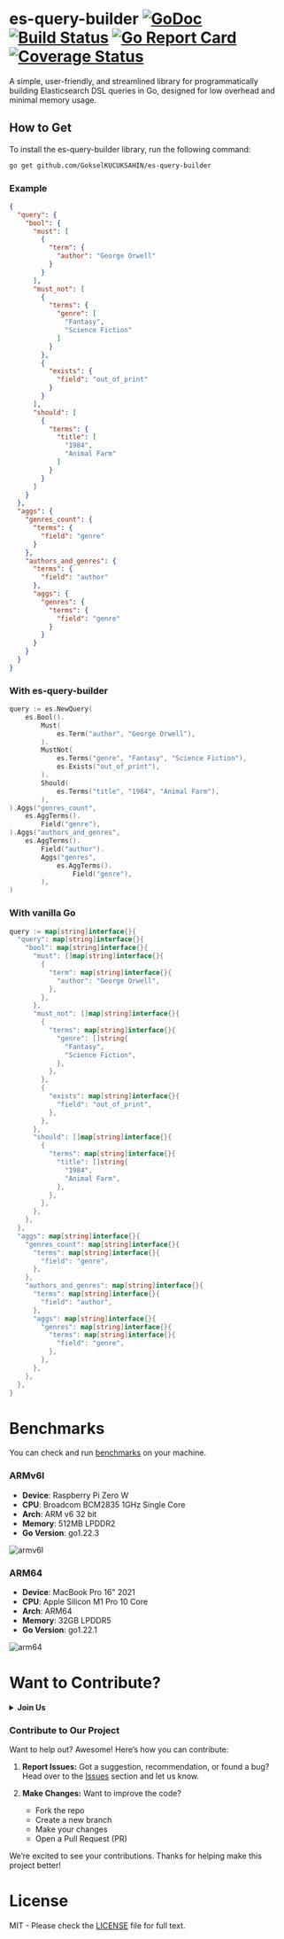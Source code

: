 # es-query-builder [![GoDoc][doc-img]][doc] [![Build Status][ci-img]][ci] [![Go Report Card][go-report-img]][go-report] [![Coverage Status][cov-img]][cov]

A simple, user-friendly, and streamlined library for programmatically building Elasticsearch DSL queries in Go, designed
for low overhead and minimal memory usage.

## How to Get

To install the es-query-builder library, run the following command:

```bash
go get github.com/GokselKUCUKSAHIN/es-query-builder
```

### Example
```json
{
  "query": {
    "bool": {
      "must": [
        {
          "term": {
            "author": "George Orwell"
          }
        }
      ],
      "must_not": [
        {
          "terms": {
            "genre": [
              "Fantasy",
              "Science Fiction"
            ]
          }
        },
        {
          "exists": {
            "field": "out_of_print"
          }
        }
      ],
      "should": [
        {
          "terms": {
            "title": [
              "1984",
              "Animal Farm"
            ]
          }
        }
      ]
    }
  },
  "aggs": {
    "genres_count": {
      "terms": {
        "field": "genre"
      }
    },
    "authors_and_genres": {
      "terms": {
        "field": "author"
      },
      "aggs": {
        "genres": {
          "terms": {
            "field": "genre"
          }
        }
      }
    }
  }
}
```

### With es-query-builder

```go
query := es.NewQuery(
    es.Bool().
        Must(
            es.Term("author", "George Orwell"),
        ).
        MustNot(
            es.Terms("genre", "Fantasy", "Science Fiction"),
            es.Exists("out_of_print"),
        ).
        Should(
            es.Terms("title", "1984", "Animal Farm"),
        ),
).Aggs("genres_count",
    es.AggTerms().
        Field("genre"),
).Aggs("authors_and_genres",
    es.AggTerms().
        Field("author").
        Aggs("genres",
            es.AggTerms().
                Field("genre"),
        ),
)
```

### With vanilla Go

```go
query := map[string]interface{}{
  "query": map[string]interface{}{
    "bool": map[string]interface{}{
      "must": []map[string]interface{}{
        {
          "term": map[string]interface{}{
            "author": "George Orwell",
          },
        },
      },
      "must_not": []map[string]interface{}{
        {
          "terms": map[string]interface{}{
            "genre": []string{
              "Fantasy",
              "Science Fiction",
            },
          },
        },
        {
          "exists": map[string]interface{}{
            "field": "out_of_print",
          },
        },
      },
      "should": []map[string]interface{}{
        {
          "terms": map[string]interface{}{
            "title": []string{
              "1984",
              "Animal Farm",
            },
          },
        },
      },
    },
  },
  "aggs": map[string]interface{}{
    "genres_count": map[string]interface{}{
      "terms": map[string]interface{}{
        "field": "genre",
      },
    },
    "authors_and_genres": map[string]interface{}{
      "terms": map[string]interface{}{
        "field": "author",
      },
      "aggs": map[string]interface{}{
        "genres": map[string]interface{}{
          "terms": map[string]interface{}{
            "field": "genre",
          },
        },
      },
    },
  },
}
```



# Benchmarks

You can check and run [benchmarks](./benchmarks) on your machine.

### ARMv6l

- **Device**: Raspberry Pi Zero W
- **CPU**: Broadcom BCM2835 1GHz Single Core
- **Arch**: ARM v6 32 bit
- **Memory**: 512MB LPDDR2
- **Go Version**: go1.22.3

![armv6l](https://github.com/GokselKUCUKSAHIN/es-query-builder/assets/33639948/8972003d-9b00-4021-9f69-347723ac59de)

### ARM64

- **Device**: MacBook Pro 16" 2021
- **CPU**: Apple Silicon M1 Pro 10 Core
- **Arch**: ARM64
- **Memory**: 32GB LPDDR5
- **Go Version**: go1.22.1

![arm64](https://github.com/GokselKUCUKSAHIN/es-query-builder/assets/33639948/ca9e2603-ebcd-4dec-92f4-e501ddcc4abe)

# Want to Contribute?

<details>
  <summary><b>Join Us</b></summary>
  <img src="https://github.com/GokselKUCUKSAHIN/es-query-builder/assets/33639948/bc696d14-a55d-4ec4-9cb4-021cc4128760" width="400px" alt="join us"/>
</details>

###  Contribute to Our Project

Want to help out? Awesome! Here’s how you can contribute:

1. **Report Issues:** Got a suggestion, recommendation, or found a bug? Head over to the [Issues](https://github.com/GokselKUCUKSAHIN/es-query-builder/issues) section and let us know.

2. **Make Changes:** Want to improve the code?
   - Fork the repo
   - Create a new branch
   - Make your changes
   - Open a Pull Request (PR)

We’re excited to see your contributions. Thanks for helping make this project better!

# License

MIT - Please check the [LICENSE](./LICENSE) file for full text.

[doc-img]: https://godoc.org/github.com/GokselKUCUKSAHIN/es-query-builder?status.svg

[doc]: https://godoc.org/github.com/GokselKUCUKSAHIN/es-query-builder

[go-report-img]: https://goreportcard.com/badge/github.com/GokselKUCUKSAHIN/es-query-builder

[go-report]: https://goreportcard.com/report/github.com/GokselKUCUKSAHIN/es-query-builder

[cov-img]: https://codecov.io/gh/GokselKUCUKSAHIN/es-query-builder/branch/main/graph/badge.svg

[cov]: https://codecov.io/gh/GokselKUCUKSAHIN/es-query-builder

[ci-img]: https://github.com/GokselKUCUKSAHIN/es-query-builder/actions/workflows/build-test.yml/badge.svg

[ci]: https://github.com/GokselKUCUKSAHIN/es-query-builder/actions/workflows/build-test.yml